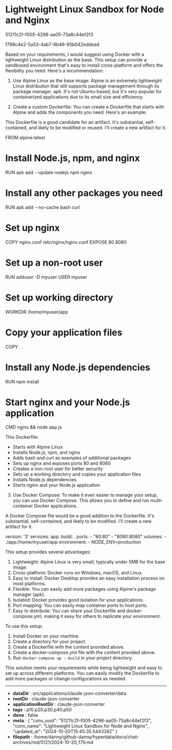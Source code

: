 # Lightweight Linux Sandbox for Node and Nginx

51211c2f-f005-4298-aa05-73a8c44ef2f3

f798c4e2-5a53-4ab7-9b46-95b042eddead

 Based on your requirements, I would suggest using Docker with a lightweight Linux distribution as the base. This setup can provide a sandboxed environment that's easy to install cross-platform and offers the flexibility you need. Here's a recommendation:

1. Use Alpine Linux as the base image:
Alpine is an extremely lightweight Linux distribution that still supports package management through its package manager, apk. It's not Ubuntu-based, but it's very popular for containerized applications due to its small size and efficiency.

2. Create a custom Dockerfile:
You can create a Dockerfile that starts with Alpine and adds the components you need. Here's an example:

<antThinking>This Dockerfile is a good candidate for an artifact. It's substantial, self-contained, and likely to be modified or reused. I'll create a new artifact for it.</antThinking>

<antArtifact identifier="custom-alpine-dockerfile" type="application/vnd.ant.code" language="dockerfile" title="Custom Alpine Linux Dockerfile">
FROM alpine:latest

# Install Node.js, npm, and nginx
RUN apk add --update nodejs npm nginx

# Install any other packages you need
RUN apk add --no-cache bash curl

# Set up nginx
COPY nginx.conf /etc/nginx/nginx.conf
EXPOSE 80 8080

# Set up a non-root user
RUN adduser -D myuser
USER myuser

# Set up working directory
WORKDIR /home/myuser/app

# Copy your application files
COPY . .

# Install any Node.js dependencies
RUN npm install

# Start nginx and your Node.js application
CMD nginx && node app.js
</antArtifact>

This Dockerfile:
- Starts with Alpine Linux
- Installs Node.js, npm, and nginx
- Adds bash and curl as examples of additional packages
- Sets up nginx and exposes ports 80 and 8080
- Creates a non-root user for better security
- Sets up a working directory and copies your application files
- Installs Node.js dependencies
- Starts nginx and your Node.js application

3. Use Docker Compose:
To make it even easier to manage your setup, you can use Docker Compose. This allows you to define and run multi-container Docker applications.

<antThinking>A Docker Compose file would be a good addition to the Dockerfile. It's substantial, self-contained, and likely to be modified. I'll create a new artifact for it.</antThinking>

<antArtifact identifier="docker-compose-yml" type="application/vnd.ant.code" language="yaml" title="Docker Compose Configuration">
version: '3'
services:
  app:
    build: .
    ports:
      - "80:80"
      - "8080:8080"
    volumes:
      - ./app:/home/myuser/app
    environment:
      - NODE_ENV=production
</antArtifact>

This setup provides several advantages:

1. Lightweight: Alpine Linux is very small, typically under 5MB for the base image.
2. Cross-platform: Docker runs on Windows, macOS, and Linux.
3. Easy to install: Docker Desktop provides an easy installation process on most platforms.
4. Flexible: You can easily add more packages using Alpine's package manager (apk).
5. Isolated: Docker provides good isolation for your applications.
6. Port mapping: You can easily map container ports to host ports.
7. Easy to distribute: You can share your Dockerfile and docker-compose.yml, making it easy for others to replicate your environment.

To use this setup:

1. Install Docker on your machine.
2. Create a directory for your project.
3. Create a Dockerfile with the content provided above.
4. Create a docker-compose.yml file with the content provided above.
5. Run `docker-compose up --build` in your project directory.

This solution meets your requirements while being lightweight and easy to set up across different platforms. You can easily modify the Dockerfile to add more packages or change configurations as needed.

---

* **dataDir** : src/applications/claude-json-converter/data
* **rootDir** : claude-json-converter
* **applicationRootDir** : claude-json-converter
* **tags** : p10.p20.p30.p40.p50
* **done** : false
* **meta** : {
  "conv_uuid": "51211c2f-f005-4298-aa05-73a8c44ef2f3",
  "conv_name": "Lightweight Linux Sandbox for Node and Nginx",
  "updated_at": "2024-10-20T15:45:35.544338Z"
}
* **filepath** : /home/danny/github-danny/hyperdata/docs/chat-archives/md/5121/2024-10-20_f79.md